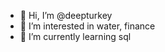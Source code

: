 - 👋 Hi, I’m @deepturkey
- 👀 I’m interested in water, finance
- 🌱 I’m currently learning sql


<!---
deepturkey/deepturkey is a ✨ special ✨ repository because its `README.md` (this file) appears on your GitHub profile.
You can click the Preview link to take a look at your changes.
--->
